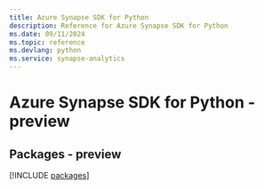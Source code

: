```yaml
---
title: Azure Synapse SDK for Python
description: Reference for Azure Synapse SDK for Python
ms.date: 09/11/2024
ms.topic: reference
ms.devlang: python
ms.service: synapse-analytics
---
```

# Azure Synapse SDK for Python - preview
## Packages - preview
[!INCLUDE [packages](synapse-index.md)]